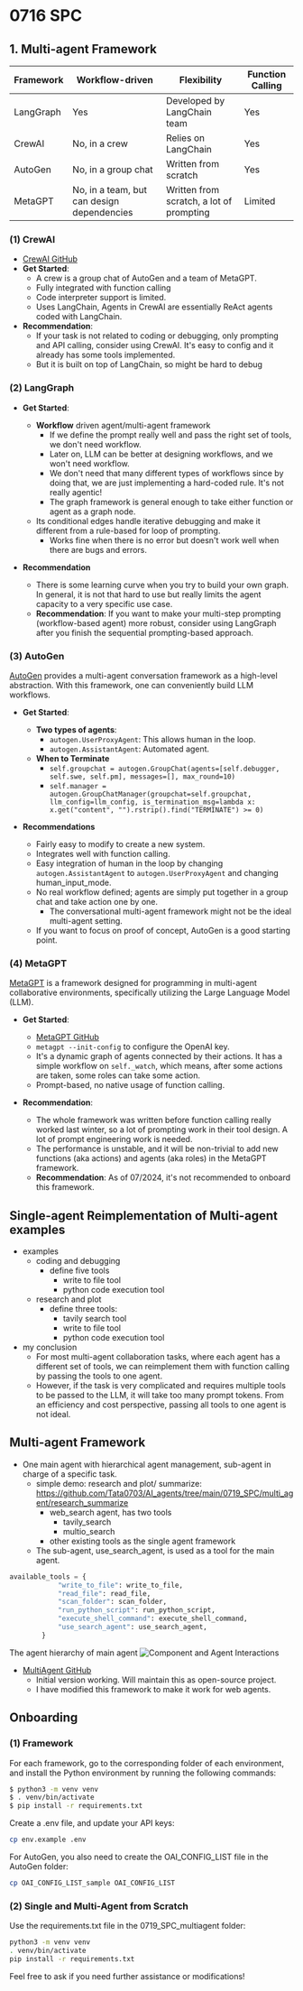 # 0716 SPC

## 1. Multi-agent Framework

| Framework | Workflow-driven | Flexibility | Function Calling  |
|-----------|-----------------|-------------|-------------------|
| LangGraph | Yes             | Developed by LangChain team | Yes               |
| CrewAI    | No, in a crew   | Relies on LangChain          | Yes               |
| AutoGen   | No, in a group chat | Written from scratch | Yes               |
| MetaGPT   | No, in a team, but can design dependencies | Written from scratch, a lot of prompting | Limited          |

### (1) CrewAI
- [CrewAI GitHub](https://github.com/joaomdmoura/crewai)
- **Get Started**:
  - A crew is a group chat of AutoGen and a team of MetaGPT.
  - Fully integrated with function calling
  - Code interpreter support is limited.
  - Uses LangChain, Agents in CrewAI are essentially ReAct agents coded with LangChain.
- **Recommendation**: 
  - If your task is not related to coding or debugging, only prompting and API calling, consider using CrewAI. It's easy to config and it already has some tools implemented.
  - But it is built on top of LangChain, so might be hard to debug

### (2) LangGraph
- **Get Started**:
  - **Workflow** driven agent/multi-agent framework
    - If we define the prompt really well and pass the right set of tools, we don't need workflow.
    - Later on, LLM can be better at designing workflows, and we won't need workflow.
    - We don't need that many different types of workflows since by doing that, we are just implementing a hard-coded rule. It's not really agentic!
    - The graph framework is general enough to take either function or agent as a graph node.
  - Its conditional edges handle iterative debugging and make it different from a rule-based for loop of prompting.
    - Works fine when there is no error but doesn't work well when there are bugs and errors.

- **Recommendation**
  - There is some learning curve when you try to build your own graph. In general, it is not that hard to use but really limits the agent capacity to a very specific use case.
  - **Recommendation**: If you want to make your multi-step prompting (workflow-based agent) more robust, consider using LangGraph after you finish the sequential prompting-based approach.

### (3) AutoGen
[AutoGen](https://arxiv.org/abs/2308.08155) provides a multi-agent conversation framework as a high-level abstraction. With this framework, one can conveniently build LLM workflows.
- **Get Started**:
  - **Two types of agents**:
    - `autogen.UserProxyAgent`: This allows human in the loop.
    - `autogen.AssistantAgent`: Automated agent.
  - **When to Terminate**
    - `self.groupchat = autogen.GroupChat(agents=[self.debugger, self.swe, self.pm], messages=[], max_round=10)`
    - `self.manager = autogen.GroupChatManager(groupchat=self.groupchat, llm_config=llm_config, is_termination_msg=lambda x: x.get("content", "").rstrip().find("TERMINATE") >= 0)`

- **Recommendations**
  - Fairly easy to modify to create a new system.
  - Integrates well with function calling.
  - Easy integration of human in the loop by changing `autogen.AssistantAgent` to `autogen.UserProxyAgent` and changing human_input_mode.
  - No real workflow defined; agents are simply put together in a group chat and take action one by one.
    - The conversational multi-agent framework might not be the ideal multi-agent setting.
  - If you want to focus on proof of concept, AutoGen is a good starting point.

### (4) MetaGPT
[MetaGPT](https://openreview.net/forum?id=VtmBAGCN7o) is a framework designed for programming in multi-agent collaborative environments, specifically utilizing the Large Language Model (LLM).
- **Get Started**:
  - [MetaGPT GitHub](https://github.com/geekan/MetaGPT/tree/main)
  - `metagpt --init-config` to configure the OpenAI key.
  - It's a dynamic graph of agents connected by their actions. It has a simple workflow on `self._watch`, which means, after some actions are taken, some roles can take some action.
  - Prompt-based, no native usage of function calling.

- **Recommendation**:
  - The whole framework was written before function calling really worked last winter, so a lot of prompting work in their tool design. A lot of prompt engineering work is needed.
  - The performance is unstable, and it will be non-trivial to add new functions (aka actions) and agents (aka roles) in the MetaGPT framework.
  - **Recommendation**: As of 07/2024, it's not recommended to onboard this framework.

## Single-agent Reimplementation of Multi-agent examples
* examples
  * coding and debugging
    * define five tools
      * write to file tool
      * python code execution tool
  * research and plot
    * define three tools:
      * tavily search tool
      * write to file tool
      * python code execution tool
* my conclusion 
  * For most multi-agent collaboration tasks, where each agent has a different set of tools, we can reimplement them with function calling by passing the tools to one agent. 
  * However, if the task is very complicated and requires multiple tools to be passed to the LLM, it will take too many prompt tokens. From an efficiency and cost perspective, passing all tools to one agent is not ideal.

## Multi-agent Framework
- One main agent with hierarchical agent management, sub-agent in charge of a specific task.
  - simple demo: research and plot/ summarize: https://github.com/Tata0703/AI_agents/tree/main/0719_SPC/multi_agent/research_summarize
    - web_search agent, has two tools
      - tavily_search
      - multio_search
    - other existing tools as the single agent framework
  - The sub-agent, use_search_agent, is used as a tool for the main agent.
```python
available_tools = {
            "write_to_file": write_to_file,
            "read_file": read_file,
            "scan_folder": scan_folder,
            "run_python_script": run_python_script,
            "execute_shell_command": execute_shell_command,
            "use_search_agent": use_search_agent,
        }
```
The agent hierarchy of main agent
![Component and Agent Interactions](design.png)
- [MultiAgent GitHub](https://github.com/PathOnAI/MultiAgent)
  - Initial version working. Will maintain this as open-source project.
  - I have modified this framework to make it work for web agents.


## Onboarding

### (1) Framework
For each framework, go to the corresponding folder of each environment, and install the Python environment by running the following commands:
```bash
$ python3 -m venv venv
$ . venv/bin/activate
$ pip install -r requirements.txt
```
Create a .env file, and update your API keys:

```bash
cp env.example .env
```
For AutoGen, you also need to create the OAI_CONFIG_LIST file in the AutoGen folder:

```bash
cp OAI_CONFIG_LIST_sample OAI_CONFIG_LIST
```

### (2) Single and Multi-Agent from Scratch
Use the requirements.txt file in the 0719_SPC_multiagent folder:

```bash
python3 -m venv venv
. venv/bin/activate
pip install -r requirements.txt
```

Feel free to ask if you need further assistance or modifications!

